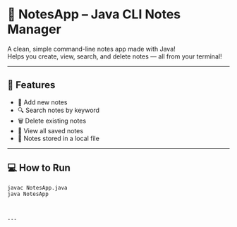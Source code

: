 # 📝 NotesApp – Java CLI Notes Manager

A clean, simple command-line notes app made with Java!  
Helps you create, view, search, and delete notes — all from your terminal!

---

## 🚀 Features

- 📌 Add new notes
- 🔍 Search notes by keyword
- 🗑️ Delete existing notes
- 📂 View all saved notes
- 💾 Notes stored in a local file

---

## 💻 How to Run

```bash
javac NotesApp.java
java NotesApp



---






